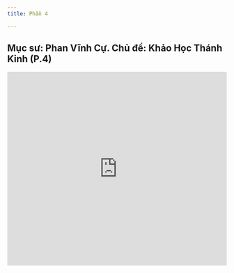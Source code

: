 ```yaml
---
title: Phần 4

---
```

## Mục sư: Phan Vĩnh Cự. Chủ đề: Khảo Học Thánh Kinh (P.4)

<iframe width="100%" height="444" src="https://www.youtube.com/embed/Ijqw14mVNWc?si=I3sO0mE35mE9Y7G3" title="YouTube video player" frameborder="0" allow="accelerometer; autoplay; clipboard-write; encrypted-media; gyroscope; picture-in-picture; web-share" allowfullscreen></iframe>
